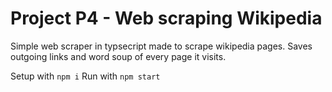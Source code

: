 # Project P4 - Web scraping Wikipedia

Simple web scraper in typsecript made to scrape wikipedia pages.
Saves outgoing links and word soup of every page it visits.

Setup with ```npm i```
Run with ```npm start```